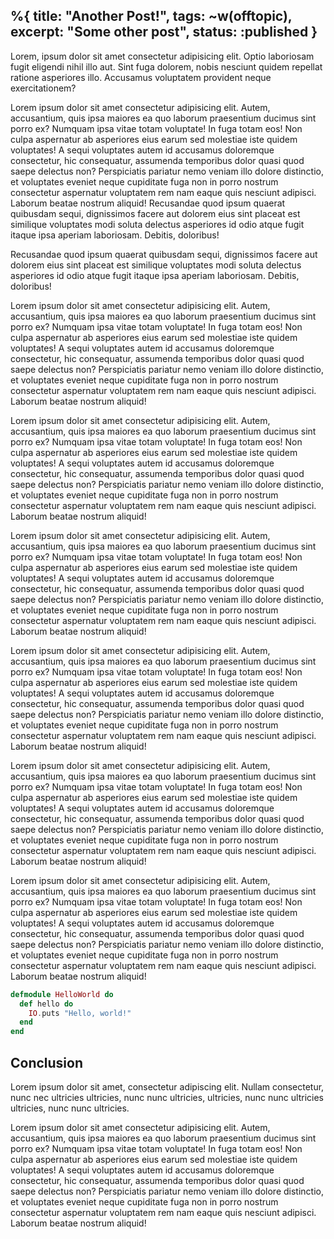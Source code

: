 %{
  title: "Another Post!",
  tags: ~w(offtopic),
  excerpt: "Some other post",
  status: :published
}
---
Lorem, ipsum dolor sit amet consectetur adipisicing elit. Optio laboriosam fugit eligendi nihil illo aut. Sint fuga dolorem, nobis nesciunt quidem repellat ratione asperiores illo. Accusamus voluptatem provident neque exercitationem?

Lorem ipsum dolor sit amet consectetur adipisicing elit. Autem, accusantium, quis ipsa maiores ea quo laborum praesentium ducimus sint porro ex? Numquam ipsa vitae totam voluptate! In fuga totam eos!
Non culpa aspernatur ab asperiores eius earum sed molestiae iste quidem voluptates! A sequi voluptates autem id accusamus doloremque consectetur, hic consequatur, assumenda temporibus dolor quasi quod saepe delectus non?
Perspiciatis pariatur nemo veniam illo dolore distinctio, et voluptates eveniet neque cupiditate fuga non in porro nostrum consectetur aspernatur voluptatem rem nam eaque quis nesciunt adipisci. Laborum beatae nostrum aliquid!
Recusandae quod ipsum quaerat quibusdam sequi, dignissimos facere aut dolorem eius sint placeat est similique voluptates modi soluta delectus asperiores id odio atque fugit itaque ipsa aperiam laboriosam. Debitis, doloribus!

Recusandae quod ipsum quaerat quibusdam sequi, dignissimos facere aut dolorem eius sint placeat est similique voluptates modi soluta delectus asperiores id odio atque fugit itaque ipsa aperiam laboriosam. Debitis, doloribus!

Lorem ipsum dolor sit amet consectetur adipisicing elit. Autem, accusantium, quis ipsa maiores ea quo laborum praesentium ducimus sint porro ex? Numquam ipsa vitae totam voluptate! In fuga totam eos!
Non culpa aspernatur ab asperiores eius earum sed molestiae iste quidem voluptates! A sequi voluptates autem id accusamus doloremque consectetur, hic consequatur, assumenda temporibus dolor quasi quod saepe delectus non?
Perspiciatis pariatur nemo veniam illo dolore distinctio, et voluptates eveniet neque cupiditate fuga non in porro nostrum consectetur aspernatur voluptatem rem nam eaque quis nesciunt adipisci. Laborum beatae nostrum aliquid!

Lorem ipsum dolor sit amet consectetur adipisicing elit. Autem, accusantium, quis ipsa maiores ea quo laborum praesentium ducimus sint porro ex? Numquam ipsa vitae totam voluptate! In fuga totam eos!
Non culpa aspernatur ab asperiores eius earum sed molestiae iste quidem voluptates! A sequi voluptates autem id accusamus doloremque consectetur, hic consequatur, assumenda temporibus dolor quasi quod saepe delectus non?
Perspiciatis pariatur nemo veniam illo dolore distinctio, et voluptates eveniet neque cupiditate fuga non in porro nostrum consectetur aspernatur voluptatem rem nam eaque quis nesciunt adipisci. Laborum beatae nostrum aliquid!

Lorem ipsum dolor sit amet consectetur adipisicing elit. Autem, accusantium, quis ipsa maiores ea quo laborum praesentium ducimus sint porro ex? Numquam ipsa vitae totam voluptate! In fuga totam eos!
Non culpa aspernatur ab asperiores eius earum sed molestiae iste quidem voluptates! A sequi voluptates autem id accusamus doloremque consectetur, hic consequatur, assumenda temporibus dolor quasi quod saepe delectus non?
Perspiciatis pariatur nemo veniam illo dolore distinctio, et voluptates eveniet neque cupiditate fuga non in porro nostrum consectetur aspernatur voluptatem rem nam eaque quis nesciunt adipisci. Laborum beatae nostrum aliquid!

Lorem ipsum dolor sit amet consectetur adipisicing elit. Autem, accusantium, quis ipsa maiores ea quo laborum praesentium ducimus sint porro ex? Numquam ipsa vitae totam voluptate! In fuga totam eos!
Non culpa aspernatur ab asperiores eius earum sed molestiae iste quidem voluptates! A sequi voluptates autem id accusamus doloremque consectetur, hic consequatur, assumenda temporibus dolor quasi quod saepe delectus non?
Perspiciatis pariatur nemo veniam illo dolore distinctio, et voluptates eveniet neque cupiditate fuga non in porro nostrum consectetur aspernatur voluptatem rem nam eaque quis nesciunt adipisci. Laborum beatae nostrum aliquid!

Lorem ipsum dolor sit amet consectetur adipisicing elit. Autem, accusantium, quis ipsa maiores ea quo laborum praesentium ducimus sint porro ex? Numquam ipsa vitae totam voluptate! In fuga totam eos!
Non culpa aspernatur ab asperiores eius earum sed molestiae iste quidem voluptates! A sequi voluptates autem id accusamus doloremque consectetur, hic consequatur, assumenda temporibus dolor quasi quod saepe delectus non?
Perspiciatis pariatur nemo veniam illo dolore distinctio, et voluptates eveniet neque cupiditate fuga non in porro nostrum consectetur aspernatur voluptatem rem nam eaque quis nesciunt adipisci. Laborum beatae nostrum aliquid!

Lorem ipsum dolor sit amet consectetur adipisicing elit. Autem, accusantium, quis ipsa maiores ea quo laborum praesentium ducimus sint porro ex? Numquam ipsa vitae totam voluptate! In fuga totam eos!
Non culpa aspernatur ab asperiores eius earum sed molestiae iste quidem voluptates! A sequi voluptates autem id accusamus doloremque consectetur, hic consequatur, assumenda temporibus dolor quasi quod saepe delectus non?
Perspiciatis pariatur nemo veniam illo dolore distinctio, et voluptates eveniet neque cupiditate fuga non in porro nostrum consectetur aspernatur voluptatem rem nam eaque quis nesciunt adipisci. Laborum beatae nostrum aliquid!

```elixir
defmodule HelloWorld do
  def hello do
    IO.puts "Hello, world!"
  end
end
```

## Conclusion

Lorem ipsum dolor sit amet, consectetur adipiscing elit. Nullam
consectetur, nunc nec ultricies ultricies, nunc nunc ultricies,
ultricies, nunc nunc ultricies ultricies, nunc nunc ultricies.

Lorem ipsum dolor sit amet consectetur adipisicing elit. Autem, accusantium, quis ipsa maiores ea quo laborum praesentium ducimus sint porro ex? Numquam ipsa vitae totam voluptate! In fuga totam eos!
Non culpa aspernatur ab asperiores eius earum sed molestiae iste quidem voluptates! A sequi voluptates autem id accusamus doloremque consectetur, hic consequatur, assumenda temporibus dolor quasi quod saepe delectus non?
Perspiciatis pariatur nemo veniam illo dolore distinctio, et voluptates eveniet neque cupiditate fuga non in porro nostrum consectetur aspernatur voluptatem rem nam eaque quis nesciunt adipisci. Laborum beatae nostrum aliquid!
